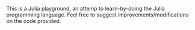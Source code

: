 This is a Julia playground, an attemp to learn-by-doing the Julia programming language. Feel free to suggest improvements/modifications on the code provided. 
